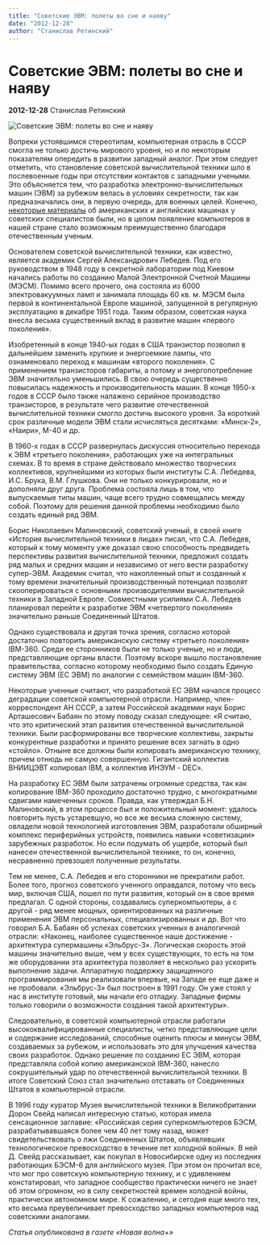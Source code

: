 ```yaml
---
title: "Советские ЭВМ: полеты во сне и наяву"
date: "2012-12-28"
author: "Станислав Ретинский"
---
```


# Советские ЭВМ: полеты во сне и наяву

**2012-12-28** Станислав Ретинский

![Советские ЭВМ: полеты во сне и наяву](http://www.wasp.kz/raz/ussr_pc/msem.jpg)

Вопреки устоявшимся стереотипам, компьютерная отрасль в СССР смогла не только достичь мирового уровня, но и по некоторым показателям опередить в развитии западный аналог. При этом следует отметить, что становление советской вычислительной техники шло в послевоенные годы при отсутствии контактов с западными учеными. Это объясняется тем, что разработка электронно-вычислительных машин (ЭВМ) за рубежом велась в условиях секретности, так как предназначались они, в первую очередь, для военных целей. Конечно, [некоторые материалы](/2601.md) об американских и английских машинах у советских специалистов были, но в целом появление компьютеров в нашей стране стало возможным преимущественно благодаря отечественным ученым.

Основателем советской вычислительной техники, как известно, является академик Сергей Александрович Лебедев. Под его руководством в 1948 году в секретной лаборатории под Киевом начались работы по созданию Малой Электронной Счетной Машины (МЭСМ). Помимо всего прочего, она состояла из 6000 электровакуумных ламп и занимала площадь 60 кв. м. МЭСМ была первой в континентальной Европе машиной, запущенной в регулярную эксплуатацию в декабре 1951 года. Таким образом, советская наука внесла весьма существенный вклад в развитие машин «первого поколения».

Изобретенный в конце 1940-ых годах в США транзистор позволил в дальнейшем заменить хрупкие и энергоемкие лампы, что ознаменовало переход к машинам «второго поколения». С применением транзисторов габариты, а потому и энергопотребление ЭВМ значительно уменьшились. В свою очередь существенно повысилась надежность и производительность машин. В конце 1950-х годов в СССР было также налажено серийное производство транзисторов, в результате чего развитие отечественной вычислительной техники смогло достичь высокого уровня. За короткий срок различные модели ЭВМ стали исчисляться десятками: «Минск-2», «Наири», М-40 и др.

В 1960-х годах в СССР развернулась дискуссия относительно перехода к ЭВМ «третьего поколения», работающих уже на интегральных схемах. В то время в стране действовало множество творческих коллективов, крупнейшими из которых были институты С.А. Лебедева, И.С. Брука, В.М. Глушкова. Они не только конкурировали, но и дополняли друг друга. Проблема состояла лишь в том, что выпускаемые типы машин, чаще всего трудно совмещались между собой. Поэтому для решения данной проблемы необходимо было создать единый ряд ЭВМ.

Борис Николаевич Малиновский, советский ученый, в своей книге «История вычислительной техники в лицах» писал, что С.А. Лебедев, который к тому моменту уже доказал свою способность предвидеть перспективы развития вычислительной техники, предложил создать ряд малых и средних машин и независимо от него вести разработку супер-ЭВМ. Академик считал, что накопленный опыт и созданный к тому времени значительный производственный потенциал позволят скооперироваться с основными производителями вычислительной техники в Западной Европе. Совместными усилиями С.А. Лебедев планировал перейти к разработке ЭВМ «четвертого поколения» значительно раньше Соединенный Штатов.

Однако существовала и другая точка зрения, согласно которой достаточно повторить американскую систему «третьего поколения» IBM-360. Среди ее сторонников были не только ученые, но и люди, представляющие органы власти. Поэтому вскоре вышло постановление правительства, согласно которому необходимо было создать Единую систему ЭВМ (ЕС ЭВМ) по аналогии с семейством машин IBM-360.

Некоторые ученные считают, что разработкой ЕС ЭВМ начался процесс деградации советской компьютерной отрасли. Например, член-корреспондент АН СССР, а затем Российской академии наук Борис Арташесович Бабаян по этому поводу сказал следующее: «Я считаю, что это критический этап развития отечественной вычислительной техники. Были расформированы все творческие коллективы, закрыты конкурентные разработки и принято решение всех загнать в одно «стойло». Отныне все должны были копировать американскую технику, причем отнюдь не самую совершенную. Гигантский коллектив ВНИИЦЭВТ копировал IBM, а коллектив ИНЭУМ - DEC».

На разработку ЕС ЭВМ были затрачены огромные средства, так как копирование IBM-360 проходило достаточно трудно, с многократными сдвигами намеченных сроков. Правда, как утверждал Б.Н. Малиновский, в этом процессе был и положительный момент: удалось повторить пусть устаревшую, но все же весьма сложную систему, овладели новой технологией изготовления ЭВМ, разработали обширный комплекс периферийных устройств, появились навыки «советизации» зарубежных разработок. Но если подумать об ущербе, который был нанесен отечественной вычислительной технике, то он, конечно, несравненно превзошел полученные результаты.

Тем не менее, С.А. Лебедев и его сторонники не прекратили работ. Более того, прогноз советского ученного оправдался, потому что весь мир, включая США, пошел по пути развития, который он в свое время предлагал. С одной стороны, создавались суперкомпьютеры, а с другой - ряд менее мощных, ориентированных на различные применения ЭВМ персональных, специализированных и др. Вот что говорил Б.А. Бабаян об успехах советских ученных в аналогичной отрасли: «Наконец, наиболее существенное наше достижение - архитектура супермашины «Эльбрус-3». Логическая скорость этой машины значительно выше, чем у всех существующих, то есть на том же оборудовании эта архитектура позволяет в несколько раз ускорить выполнение задачи. Аппаратную поддержку защищенного программирования мы реализовали впервые, на Западе ее еще даже и не пробовали. «Эльбрус-3» был построен в 1991 году. Он уже стоял у нас в институте готовый, мы начали его отладку. Западные фирмы только говорили о возможности создания такой архитектуры».

Следовательно, в советской компьютерной отрасли работали высококвалифицированные специалисты, четко представляющие цели и содержание исследований, способные оценить плюсы и минусы ЭВМ, создаваемых за рубежом, и использовать это для улучшения качества своих разработок. Однако решение по созданию ЕС ЭВМ, которая представляла собой копию американской IBM-360, нанесло сокрушительный удар по отечественной вычислительной техники. В итоге Советский Союз стал значительно отставать от Соединенных Штатов в компьютерной отрасли.

В 1996 году куратор Музея вычислительной техники в Великобритании Дорон Свейд написал интересную статью, которая имела сенсационное заглавие: «Российская серия суперкомпьютеров БЭСМ, разрабатывавшаяся более чем 40 лет тому назад, может свидетельствовать о лжи Соединенных Штатов, объявлявших технологическое превосходство в течение лет холодной войны». В ней Д. Свейд рассказывает, как покупал в Новосибирске одну из последних работающих БЭСМ-6 для английского музея. При этом он прочитал все, что мог про советскую компьютерную технику, и с удивлением констатировал, что западное сообщество практически ничего не знает об этом огромном, но в силу секретностей времен холодной войны, практически автономном мире. К сожалению, и сегодня еще много тех, кто весьма преувеличивает превосходство западных компьютеров над советскими аналогами.

*Статья опубликована в газете «Новая волна+»*